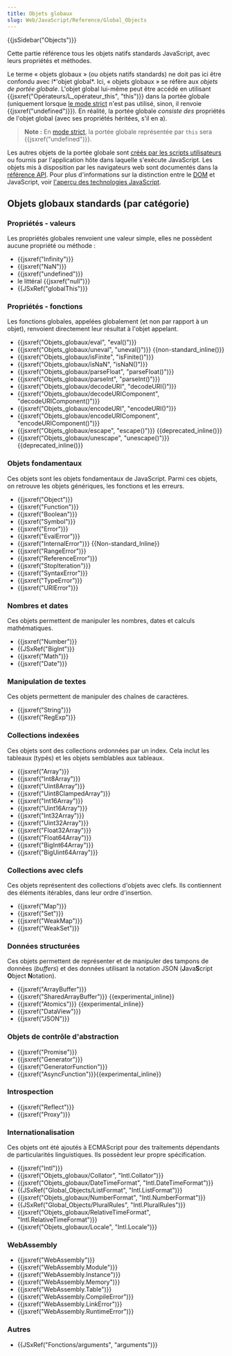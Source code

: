 ```yaml
---
title: Objets globaux
slug: Web/JavaScript/Reference/Global_Objects
---
```


{{jsSidebar("Objects")}}

Cette partie référence tous les objets natifs standards JavaScript, avec leurs propriétés et méthodes.

Le terme «&nbsp;objets globaux&nbsp;» (ou objets natifs standards) ne doit pas ici être confondu avec l*'objet global*. Ici, «&nbsp;objets globaux&nbsp;» se réfère aux _objets de portée globale_. L'objet global lui-même peut être accédé en utilisant {{jsxref("Opérateurs/L_opérateur_this", "this")}} dans la portée globale (uniquement lorsque [le mode strict](/fr/docs/Web/JavaScript/Reference/Strict_mode) n'est pas utilisé, sinon, il renvoie {{jsxref("undefined")}}). En réalité, la portée globale _consiste des_ propriétés de l'objet global (avec ses propriétés héritées, s'il en a).

> **Note :** En [mode strict](/fr/docs/Web/JavaScript/Reference/Strict_mode), la portée globale représentée par `this` sera {{jsxref("undefined")}}.

Les autres objets de la portée globale sont [créés par les scripts utilisateurs](/fr/docs/Web/JavaScript/Guide/Utiliser_les_objets#Cr.C3.A9er_de_nouveaux_objets) ou fournis par l'application hôte dans laquelle s'exécute JavaScript. Les objets mis à disposition par les navigateurs web sont documentés dans la [référence API](/fr/docs/Web/API). Pour plus d'informations sur la distinction entre le [DOM](/fr/docs/Web/API/Référence_du_DOM_Gecko) et JavaScript, voir [l'aperçu des technologies JavaScript](/fr/docs/Web/JavaScript/JavaScript_technologies_overview).

## Objets globaux standards (par catégorie)

### Propriétés - valeurs

Les propriétés globales renvoient une valeur simple, elles ne possèdent aucune propriété ou méthode :

- {{jsxref("Infinity")}}
- {{jsxref("NaN")}}
- {{jsxref("undefined")}}
- le littéral {{jsxref("null")}}
- {{JSxRef("globalThis")}}

### Propriétés - fonctions

Les fonctions globales, appelées globalement (et non par rapport à un objet), renvoient directement leur résultat à l'objet appelant.

- {{jsxref("Objets_globaux/eval", "eval()")}}
- {{jsxref("Objets_globaux/uneval", "uneval()")}} {{non-standard_inline()}}
- {{jsxref("Objets_globaux/isFinite", "isFinite()")}}
- {{jsxref("Objets_globaux/isNaN", "isNaN()")}}
- {{jsxref("Objets_globaux/parseFloat", "parseFloat()")}}
- {{jsxref("Objets_globaux/parseInt", "parseInt()")}}
- {{jsxref("Objets_globaux/decodeURI", "decodeURI()")}}
- {{jsxref("Objets_globaux/decodeURIComponent", "decodeURIComponent()")}}
- {{jsxref("Objets_globaux/encodeURI", "encodeURI()")}}
- {{jsxref("Objets_globaux/encodeURIComponent", "encodeURIComponent()")}}
- {{jsxref("Objets_globaux/escape", "escape()")}} {{deprecated_inline()}}
- {{jsxref("Objets_globaux/unescape", "unescape()")}} {{deprecated_inline()}}

### Objets fondamentaux

Ces objets sont les objets fondamentaux de JavaScript. Parmi ces objets, on retrouve les objets génériques, les fonctions et les erreurs.

- {{jsxref("Object")}}
- {{jsxref("Function")}}
- {{jsxref("Boolean")}}
- {{jsxref("Symbol")}}
- {{jsxref("Error")}}
- {{jsxref("EvalError")}}
- {{jsxref("InternalError")}} {{Non-standard_Inline}}
- {{jsxref("RangeError")}}
- {{jsxref("ReferenceError")}}
- {{jsxref("StopIteration")}}
- {{jsxref("SyntaxError")}}
- {{jsxref("TypeError")}}
- {{jsxref("URIError")}}

### Nombres et dates

Ces objets permettent de manipuler les nombres, dates et calculs mathématiques.

- {{jsxref("Number")}}
- {{JSxRef("BigInt")}}
- {{jsxref("Math")}}
- {{jsxref("Date")}}

### Manipulation de textes

Ces objets permettent de manipuler des chaînes de caractères.

- {{jsxref("String")}}
- {{jsxref("RegExp")}}

### Collections indexées

Ces objets sont des collections ordonnées par un index. Cela inclut les tableaux (typés) et les objets semblables aux tableaux.

- {{jsxref("Array")}}
- {{jsxref("Int8Array")}}
- {{jsxref("Uint8Array")}}
- {{jsxref("Uint8ClampedArray")}}
- {{jsxref("Int16Array")}}
- {{jsxref("Uint16Array")}}
- {{jsxref("Int32Array")}}
- {{jsxref("Uint32Array")}}
- {{jsxref("Float32Array")}}
- {{jsxref("Float64Array")}}
- {{jsxref("BigInt64Array")}}
- {{jsxref("BigUint64Array")}}

### Collections avec clefs

Ces objets représentent des collections d'objets avec clefs. Ils contiennent des éléments itérables, dans leur ordre d'insertion.

- {{jsxref("Map")}}
- {{jsxref("Set")}}
- {{jsxref("WeakMap")}}
- {{jsxref("WeakSet")}}

### Données structurées

Ces objets permettent de représenter et de manipuler des tampons de données (_buffers_) et des données utilisant la notation JSON (**J**ava**S**cript **O**bject **N**otation).

- {{jsxref("ArrayBuffer")}}
- {{jsxref("SharedArrayBuffer")}} {{experimental_inline}}
- {{jsxref("Atomics")}} {{experimental_inline}}
- {{jsxref("DataView")}}
- {{jsxref("JSON")}}

### Objets de contrôle d'abstraction

- {{jsxref("Promise")}}
- {{jsxref("Generator")}}
- {{jsxref("GeneratorFunction")}}
- {{jsxref("AsyncFunction")}}{{experimental_inline}}

### Introspection

- {{jsxref("Reflect")}}
- {{jsxref("Proxy")}}

### Internationalisation

Ces objets ont été ajoutés à ECMAScript pour des traitements dépendants de particularités linguistiques. Ils possèdent leur propre spécification.

- {{jsxref("Intl")}}
- {{jsxref("Objets_globaux/Collator", "Intl.Collator")}}
- {{jsxref("Objets_globaux/DateTimeFormat", "Intl.DateTimeFormat")}}
- {{JSxRef("Global_Objects/ListFormat", "Intl.ListFormat")}}
- {{jsxref("Objets_globaux/NumberFormat", "Intl.NumberFormat")}}
- {{JSxRef("Global_Objects/PluralRules", "Intl.PluralRules")}}
- {{jsxref("Objets_globaux/RelativeTimeFormat", "Intl.RelativeTimeFormat")}}
- {{jsxref("Objets_globaux/Locale", "Intl.Locale")}}

### WebAssembly

- {{jsxref("WebAssembly")}}
- {{jsxref("WebAssembly.Module")}}
- {{jsxref("WebAssembly.Instance")}}
- {{jsxref("WebAssembly.Memory")}}
- {{jsxref("WebAssembly.Table")}}
- {{jsxref("WebAssembly.CompileError")}}
- {{jsxref("WebAssembly.LinkError")}}
- {{jsxref("WebAssembly.RuntimeError")}}

### Autres

- {{JSxRef("Fonctions/arguments", "arguments")}}
